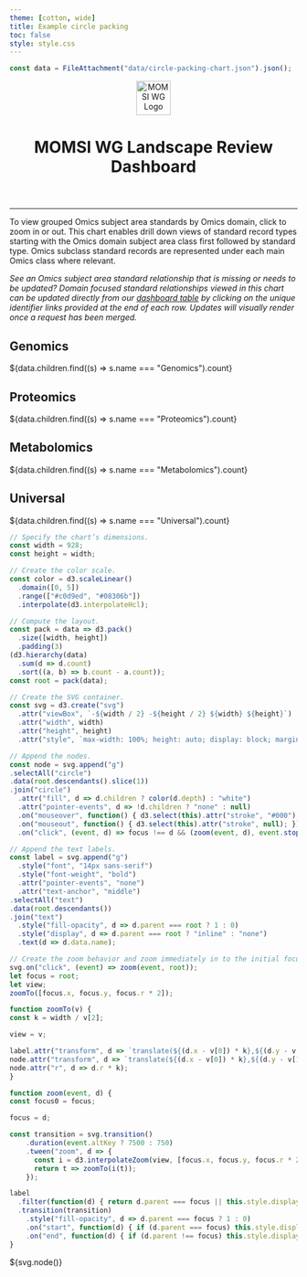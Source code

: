 ```yaml
---
theme: [cotton, wide]
title: Example circle packing
toc: false
style: style.css
---
```


```js
const data = FileAttachment("data/circle-packing-chart.json").json();
```

<header class="header">
  <div class="logos">
	<div class="logo-image">
		<img height="60px" width="60px" alt="MOMSI WG Logo" src="/images/MOMSI-WG-LOGO.svg">
	</div>
	<div class="logo-text">
		<h1>MOMSI WG Landscape Review Dashboard</h1>
	</div>
  </div>
</header>

---

To view grouped Omics subject area standards by Omics domain, click to zoom in or out. This chart enables drill down views of standard record types starting with the Omics domain subject area class first followed by standard type. Omics subclass standard records are represented under each main Omics class where relevant.

_See an Omics subject area standard relationship that is missing or needs to be updated? Domain focused standard relationships viewed in this chart can be updated directly from our [dashboard table](https://rda-momsi.github.io/Dashboard) by clicking on the unique identifier links provided at the end of each row. Updates will visually render once a request has been merged._

<!-- Cards with big numbers -->

<div class="grid grid-cols-4">
  <div class="card">
    <h2>Genomics</h2>
    <span class="big">${data.children.find((s) => s.name === "Genomics").count}</span>
  </div>
  <div class="card">
    <h2>Proteomics</h2>
    <span class="big">${data.children.find((s) => s.name === "Proteomics").count}</span>
  </div>
  <div class="card">
    <h2>Metabolomics</h2>
    <span class="big">${data.children.find((s) => s.name === "Metabolomics").count}</span>
  </div>
  <div class="card">
    <h2>Universal</h2>
    <span class="big">${data.children.find((s) => s.name === "Universal").count}</span>
  </div>
</div>

<!-- Plot of launch vehicles -->

```js
// Specify the chart’s dimensions.
const width = 928;
const height = width;

// Create the color scale.
const color = d3.scaleLinear()
  .domain([0, 5])
  .range(["#c0d9ed", "#08306b"])
  .interpolate(d3.interpolateHcl);

// Compute the layout.
const pack = data => d3.pack()
  .size([width, height])
  .padding(3)
(d3.hierarchy(data)
  .sum(d => d.count)
  .sort((a, b) => b.count - a.count));
const root = pack(data);

// Create the SVG container.
const svg = d3.create("svg")
  .attr("viewBox", `-${width / 2} -${height / 2} ${width} ${height}`)
  .attr("width", width)
  .attr("height", height)
  .attr("style", `max-width: 100%; height: auto; display: block; margin: 0 -14px; background: ${color(0)}; cursor: pointer;`);

// Append the nodes.
const node = svg.append("g")
.selectAll("circle")
.data(root.descendants().slice(1))
.join("circle")
  .attr("fill", d => d.children ? color(d.depth) : "white")
  .attr("pointer-events", d => !d.children ? "none" : null)
  .on("mouseover", function() { d3.select(this).attr("stroke", "#000"); })
  .on("mouseout", function() { d3.select(this).attr("stroke", null); })
  .on("click", (event, d) => focus !== d && (zoom(event, d), event.stopPropagation()));

// Append the text labels.
const label = svg.append("g")
  .style("font", "14px sans-serif")
  .style("font-weight", "bold")
  .attr("pointer-events", "none")
  .attr("text-anchor", "middle")
.selectAll("text")
.data(root.descendants())
.join("text")
  .style("fill-opacity", d => d.parent === root ? 1 : 0)
  .style("display", d => d.parent === root ? "inline" : "none")
  .text(d => d.data.name);

// Create the zoom behavior and zoom immediately in to the initial focus node.
svg.on("click", (event) => zoom(event, root));
let focus = root;
let view;
zoomTo([focus.x, focus.y, focus.r * 2]);

function zoomTo(v) {
const k = width / v[2];

view = v;

label.attr("transform", d => `translate(${(d.x - v[0]) * k},${(d.y - v[1]) * k})`);
node.attr("transform", d => `translate(${(d.x - v[0]) * k},${(d.y - v[1]) * k})`);
node.attr("r", d => d.r * k);
}

function zoom(event, d) {
const focus0 = focus;

focus = d;

const transition = svg.transition()
	.duration(event.altKey ? 7500 : 750)
	.tween("zoom", d => {
	  const i = d3.interpolateZoom(view, [focus.x, focus.y, focus.r * 2]);
	  return t => zoomTo(i(t));
	});

label
  .filter(function(d) { return d.parent === focus || this.style.display === "inline"; })
  .transition(transition)
	.style("fill-opacity", d => d.parent === focus ? 1 : 0)
	.on("start", function(d) { if (d.parent === focus) this.style.display = "inline"; })
	.on("end", function(d) { if (d.parent !== focus) this.style.display = "none"; });
}

```

<div class="card card-sharp">
	${svg.node()}
</div>